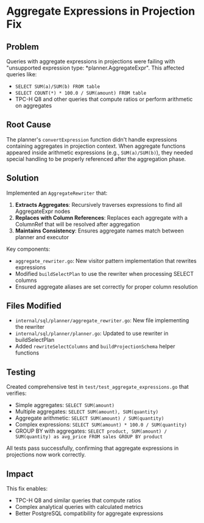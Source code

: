 # Aggregate Expressions in Projection Fix

## Problem
Queries with aggregate expressions in projections were failing with "unsupported expression type: *planner.AggregateExpr". This affected queries like:
- `SELECT SUM(a)/SUM(b) FROM table`
- `SELECT COUNT(*) * 100.0 / SUM(amount) FROM table`
- TPC-H Q8 and other queries that compute ratios or perform arithmetic on aggregates

## Root Cause
The planner's `convertExpression` function didn't handle expressions containing aggregates in projection context. When aggregate functions appeared inside arithmetic expressions (e.g., `SUM(a)/SUM(b)`), they needed special handling to be properly referenced after the aggregation phase.

## Solution
Implemented an `AggregateRewriter` that:
1. **Extracts Aggregates**: Recursively traverses expressions to find all AggregateExpr nodes
2. **Replaces with Column References**: Replaces each aggregate with a ColumnRef that will be resolved after aggregation
3. **Maintains Consistency**: Ensures aggregate names match between planner and executor

Key components:
- `aggregate_rewriter.go`: New visitor pattern implementation that rewrites expressions
- Modified `buildSelectPlan` to use the rewriter when processing SELECT columns
- Ensured aggregate aliases are set correctly for proper column resolution

## Files Modified
- `internal/sql/planner/aggregate_rewriter.go`: New file implementing the rewriter
- `internal/sql/planner/planner.go`: Updated to use rewriter in buildSelectPlan
- Added `rewriteSelectColumns` and `buildProjectionSchema` helper functions

## Testing
Created comprehensive test in `test/test_aggregate_expressions.go` that verifies:
- Simple aggregates: `SELECT SUM(amount)`
- Multiple aggregates: `SELECT SUM(amount), SUM(quantity)`
- Aggregate arithmetic: `SELECT SUM(amount) / SUM(quantity)`
- Complex expressions: `SELECT SUM(amount) * 100.0 / SUM(quantity)`
- GROUP BY with aggregates: `SELECT product, SUM(amount) / SUM(quantity) as avg_price FROM sales GROUP BY product`

All tests pass successfully, confirming that aggregate expressions in projections now work correctly.

## Impact
This fix enables:
- TPC-H Q8 and similar queries that compute ratios
- Complex analytical queries with calculated metrics
- Better PostgreSQL compatibility for aggregate expressions